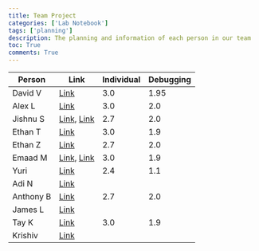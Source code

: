 ```yaml
---
title: Team Project
categories: ['Lab Notebook']
tags: ['planning']
description: The planning and information of each person in our team
toc: True
comments: True
---
```


| Person | Link | Individual | Debugging |
|-|-|-|-|
| David V | [Link](https://davidvasilev1.github.io/CSAsite/posts/progress-so-far/) | 3.0 | 1.95 |
| Alex L | [Link](https://ylu-1258.github.io/YLU_blog/) | 3.0 | 2.0 |
| Jishnu S | [Link](https://github.com/JishnuS420/BlogCSA/issues/11#issue-2176397360), [Link](https://jishnus420.github.io/BlogCSA/) | 2.7 | 2.0 |
| Ethan T | [Link](https://realethantran.github.io/ethanRepo/2024/03/07/individual-seed_IPYNB_2_.html) | 3.0 | 1.9 |
| Ethan Z | [Link](https://dolphinalt.github.io/APCSA-Pages/posts/Individual-Review/) | 2.7 | 2.0 |
| Emaad M | [Link](https://emaad-mir.github.io/emaad-github-pages1/c1.4/2024/03/08/Individual-Seed.html), [Link](https://github.com/Emaad-Mir/emaad-github-pages1/issues/14#issue-2174115806) | 3.0 | 1.9 |
| Yuri | [Link](https://github.com/yuricoder07/apcsa-blog/issues/6) | 2.4 | 1.1 |
| Adi N | [Link](https://firestorm0986.github.io/CSA-blog-site//2024/03/08/individual-review-tri-three_IPYNB_2_.html) |
| Anthony B | [Link](https://ant11234.github.io/BazhRepo/2024/03/07/IndividualProgress_IPYNB_2_.html) | 2.7 | 2.0 |
| James L | [Link](https://jw95z.github.io/CSA/indivseed) |
| Tay K | [Link](https://taykimmy.github.io/CSA-Repository/2024/03/08/Individual-Seed_IPYNB_2_.html) | 3.0 | 1.9 |
| Krishiv | [Link]() |
